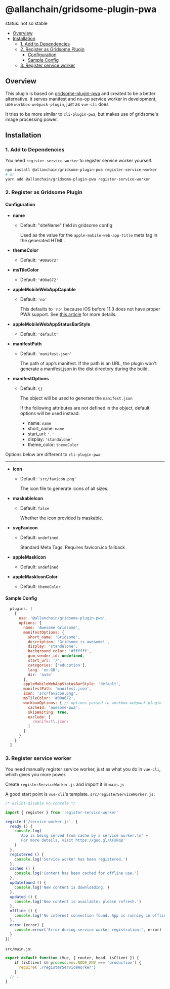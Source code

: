 # @allanchain/gridsome-plugin-pwa

status: not so stable

- [Overview](#overview)
- [Installation](#installation)
  - [1. Add to Dependencies](#1-add-to-dependencies)
  - [2. Register as Gridsome Plugin](#2-register-as-gridsome-plugin)
    - [Configuration](#configuration)
    - [Sample Config](#sample-config)
  - [3. Register service worker](#3-register-service-worker)

## Overview

This plugin is based on [gridsome-plugin-pwa](https://github.com/rishabh3112/gridsome-plugin-pwa) and created to be a better alternative. it serves manifest and no-op service worker in development, use `workbox-webpack-plugin`, just as `vue-cli` does

It tries to be more similar to `cli-plugin-pwa`, but makes use of gridsome's image processing power.

## Installation

### 1. Add to Dependencies

You need `register-service-worker` to register service worker yourself.

```bash
npm install @allanchain/gridsome-plugin-pwa register-service-worker
# or
yarn add @allanchain/gridsome-plugin-pwa register-service-worker
```

### 2. Register as Gridsome Plugin

#### Configuration

- **name**

  - Default: "siteName" field in gridsome config

    Used as the value for the `apple-mobile-web-app-title` meta tag in the generated HTML.

- **themeColor**

  - Default: `'#00a672'`

- **msTileColor**

  - Default: `'#00a672'`

- **appleMobileWebAppCapable**

  - Default: `'no'`

    This defaults to `'no'` because iOS before 11.3 does not have proper PWA support. See [this article](https://medium.com/@firt/dont-use-ios-web-app-meta-tag-irresponsibly-in-your-progressive-web-apps-85d70f4438cb) for more details.

- **appleMobileWebAppStatusBarStyle**

  - Default: `'default'`

- **manifestPath**

  - Default: `'manifest.json'`

    The path of app’s manifest. If the path is an URL, the plugin won't generate a manifest.json in the dist directory during the build.

- **manifestOptions**

  - Default: `{}`

    The object will be used to generate the `manifest.json`

    If the following attributes are not defined in the object, default options will be used instead.
      - name: `name`
      - short_name: `name`
      - start_url: `'.'`
      - display: `'standalone'`
      - theme_color: `themeColor`

Options below are different to `cli-plugin-pwa`

---

- **icon**

  - Default: `'src/favicon.png'`

    The icon file to generate icons of all sizes.

- **maskableIcon**

  - Default: `false`

    Whether the icon provided is maskable.

- **svgFavicon**

  - Default: `undefined`

    Standard Meta Tags. Requires favicon.ico fallback

- **appleMaskIcon**

  - Default: `undefined`

- **appleMaskIconColor**

  - Default: `themeColor`

#### Sample Config

```js
  plugins: [
    {
      use: '@allanchain/gridsome-plugin-pwa',
      options: {
        name: 'Awesome Gridsome',
        manifestOptions: {
          short_name: 'Gridsome',
          description: 'Gridsome is awesome!',
          display: 'standalone',
          background_color: '#ffffff',
          gcm_sender_id: undefined,
          start_url: '/',
          categories: ['education'],
          lang: 'en-GB',
          dir: 'auto'
        },
        appleMobileWebAppStatusBarStyle: 'default',
        manifestPath: 'manifest.json',
        icon: 'src/favicon.png',
        msTileColor: '#00a672',
        workboxOptions: { // options passed to workbox-webpack-plugin
          cacheId: 'awesome-pwa',
          skipWaiting: true,
          exclude: [
            /manifest\.json/
          ]
        }
      }
    }
  ]
```

### 3. Register service worker

You need manually register service worker, just as what you do in `vue-cli`, which gives you more power.

Create `registerServiceWorker.js` and import it in `main.js`

A good start point is `vue-cli`'s template. `src/registerServiceWorker.js`:

```js
/* eslint-disable no-console */

import { register } from 'register-service-worker'

register('/service-worker.js', {
  ready () {
    console.log(
      'App is being served from cache by a service worker.\n' +
      'For more details, visit https://goo.gl/AFskqB'
    )
  },
  registered () {
    console.log('Service worker has been registered.')
  },
  cached () {
    console.log('Content has been cached for offline use.')
  },
  updatefound () {
    console.log('New content is downloading.')
  },
  updated () {
    console.log('New content is available; please refresh.')
  },
  offline () {
    console.log('No internet connection found. App is running in offline mode.')
  },
  error (error) {
    console.error('Error during service worker registration:', error)
  }
})

```

`src/main.js`:

```js
export default function (Vue, { router, head, isClient }) {
    if (isClient && process.env.NODE_ENV === 'production') {
      require('./registerServiceWorker')
    }
  // ...
}
```
